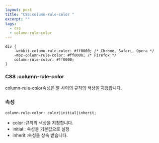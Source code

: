 ```yaml
---
layout: post
title: "CSS:column-rule-color "
excerpt: ""
tags: 
  - css
  - column-rule-color
---
```


```
div {
    -webkit-column-rule-color: #ff0000; /* Chrome, Safari, Opera */
    -moz-column-rule-color: #ff0000; /* Firefox */
    column-rule-color: #ff0000;
}
```
### CSS :column-rule-color

column-rule-color속성은 열 사이의 규칙의 색상을 지정합니다.

### 속성
`column-rule-color: color|initial|inherit;`

+ color :규칙의 색상을 지정합니다.
+ initial :	 속성을 기본값으로 설정
+ inherit :속성을 상속 받습니다.
